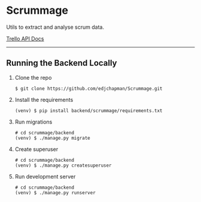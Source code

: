 Scrummage
=========

Utils to extract and analyse scrum data.

[Trello API Docs](https://developer.atlassian.com/cloud/trello/guides/rest-api/api-introduction/)

---

Running the Backend Locally
---------------------------

1. Clone the repo
    ``` 
    $ git clone https://github.com/edjchapman/Scrummage.git
    ```

2. Install the requirements
    ```
    (venv) $ pip install backend/scrummage/requirements.txt
    ```

3. Run migrations
    ```
    # cd scrummage/backend
    (venv) $ ./manage.py migrate
    ```

4. Create superuser
    ```
    # cd scrummage/backend
    (venv) $ ./manage.py createsuperuser
    ```

5. Run development server
    ```
    # cd scrummage/backend
    (venv) $ ./manage.py runserver
    ```
